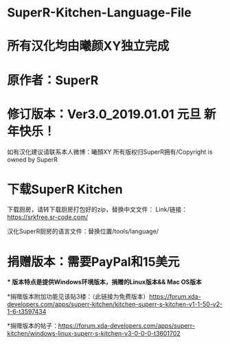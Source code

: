 # SuperR-Kitchen-Language-File
# 所有汉化均由曦颜XY独立完成

# 原作者：SuperR

# 修订版本：Ver3.0_2019.01.01 元旦 新年快乐！


如有汉化建议请联系本人微博：曦顏XY
所有版权归SuperR拥有/Copyright is owned by SuperR

# 下载SuperR Kitchen

下载厨房，请转下载厨房打包好的zip，替换中文文件：
Link/链接：https://srkfree.sr-code.com/

汉化SuperR厨房的语言文件：替换位置/tools/language/

# 捐赠版本：需要PayPal和15美元

<b>* 版本特点是提供Windows环境版本，捐赠的Linux版本&& Mac OS版本</b>

*捐赠版本附加功能见该贴3楼：（此链接为免费版本）https://forum.xda-developers.com/apps/superr-kitchen/kitchen-superr-s-kitchen-v1-1-50-v2-1-6-t3597434

*捐赠版本的帖子：https://forum.xda-developers.com/apps/superr-kitchen/windows-linux-superr-s-kitchen-v3-0-0-0-t3601702
